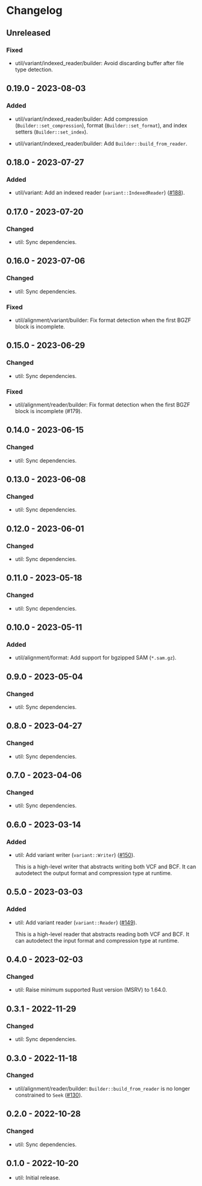 # Changelog

## Unreleased

### Fixed

  * util/variant/indexed_reader/builder: Avoid discarding buffer after file
    type detection.

## 0.19.0 - 2023-08-03

### Added

  * util/variant/indexed_reader/builder: Add compression
    (`Builder::set_compression`), format (`Builder::set_format`), and index
    setters (`Builder::set_index`).

  * util/variant/indexed_reader/builder: Add `Builder::build_from_reader`.

## 0.18.0 - 2023-07-27

### Added

  * util/variant: Add an indexed reader (`variant::IndexedReader`) ([#188]).

[#188]: https://github.com/zaeleus/noodles/issues/188

## 0.17.0 - 2023-07-20

### Changed

  * util: Sync dependencies.

## 0.16.0 - 2023-07-06

### Changed

  * util: Sync dependencies.

### Fixed

  * util/alignment/variant/builder: Fix format detection when the first BGZF
    block is incomplete.

## 0.15.0 - 2023-06-29

### Changed

  * util: Sync dependencies.

### Fixed

  * util/alignment/reader/builder: Fix format detection when the first BGZF
    block is incomplete (#179).

[#179]: https://github.com/zaeleus/noodles/issues/179

## 0.14.0 - 2023-06-15

### Changed

  * util: Sync dependencies.

## 0.13.0 - 2023-06-08

### Changed

  * util: Sync dependencies.

## 0.12.0 - 2023-06-01

### Changed

  * util: Sync dependencies.

## 0.11.0 - 2023-05-18

### Changed

  * util: Sync dependencies.

## 0.10.0 - 2023-05-11

### Added

  * util/alignment/format: Add support for bgzipped SAM (`*.sam.gz`).

## 0.9.0 - 2023-05-04

### Changed

  * util: Sync dependencies.

## 0.8.0 - 2023-04-27

### Changed

  * util: Sync dependencies.

## 0.7.0 - 2023-04-06

### Changed

  * util: Sync dependencies.

## 0.6.0 - 2023-03-14

### Added

  * util: Add variant writer (`variant::Writer`) ([#150]).

    This is a high-level writer that abstracts writing both VCF and BCF. It can
    autodetect the output format and compression type at runtime.

[#150]: https://github.com/zaeleus/noodles/issues/150

## 0.5.0 - 2023-03-03

### Added

  * util: Add variant reader (`variant::Reader`) ([#149]).

    This is a high-level reader that abstracts reading both VCF and BCF. It can
    autodetect the input format and compression type at runtime.

[#149]: https://github.com/zaeleus/noodles/pull/149

## 0.4.0 - 2023-02-03

### Changed

  * util: Raise minimum supported Rust version (MSRV) to 1.64.0.

## 0.3.1 - 2022-11-29

### Changed

  * util: Sync dependencies.

## 0.3.0 - 2022-11-18

### Changed

  * util/alignment/reader/builder: `Builder::build_from_reader` is no longer
    constrained to `Seek` ([#130]).

[#130]: https://github.com/zaeleus/noodles/issues/130

## 0.2.0 - 2022-10-28

### Changed

  * util: Sync dependencies.

## 0.1.0 - 2022-10-20

  * util: Initial release.
